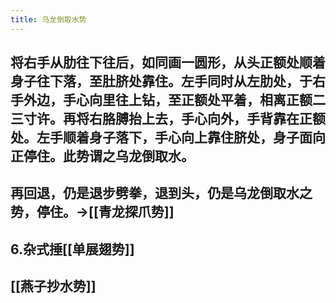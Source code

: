 ```yaml
---
title: 乌龙倒取水势
---
```


## 将右手从肋往下往后，如同画一圆形，从头正额处顺着身子往下落，至肚脐处靠住。左手同时从左肋处，于右手外边，手心向里往上钻，至正额处平着，相离正额二三寸许。再将右胳膊抬上去，手心向外，手背靠在正额处。左手顺着身子落下，手心向上靠住脐处，身子面向正停住。此势谓之乌龙倒取水。
## 再回退，仍是退步劈拳，退到头，仍是乌龙倒取水之势，停住。->[[青龙探爪势]]
## 6.杂式捶[[单展翅势]]
## [[燕子抄水势]]
##
